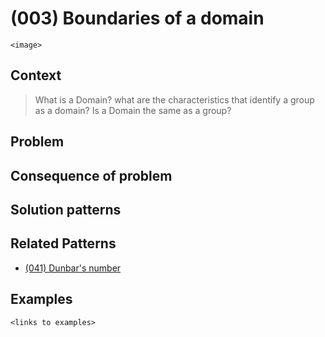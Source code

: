 # (003) Boundaries of a domain

`<image>`

## Context

>What is a Domain?  what are the characteristics that identify a group as a domain?  Is a Domain the same as a group?

## Problem


## Consequence of problem


## Solution patterns


## Related Patterns

* [(041) Dunbar's number](patterns/(041)_Dunbar_number/(041)_Dunbar_number.md)  

## Examples


`<links to examples>`